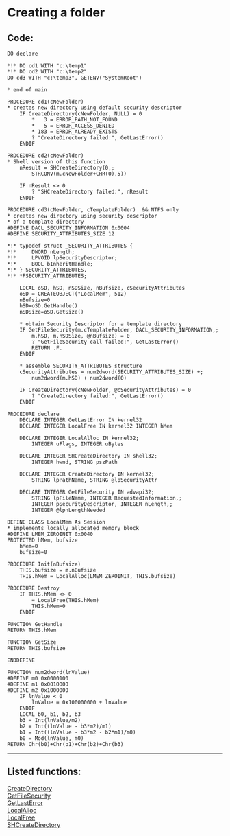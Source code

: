 <link rel="stylesheet" type="text/css" href="../css/win32api.css">  
<link rel="stylesheet" href="https://cdnjs.cloudflare.com/ajax/libs/font-awesome/4.7.0/css/font-awesome.min.css">

# Creating a folder

## Code:
```foxpro  
DO declare

*!*	DO cd1 WITH "c:\temp1"
*!*	DO cd2 WITH "c:\temp2"
DO cd3 WITH "c:\temp3", GETENV("SystemRoot")

* end of main

PROCEDURE cd1(cNewFolder)
* creates new directory using default security descriptor
	IF CreateDirectory(cNewFolder, NULL) = 0
		*   3 = ERROR_PATH_NOT_FOUND
		*   5 = ERROR_ACCESS_DENIED
		* 183 = ERROR_ALREADY_EXISTS
		? "CreateDirectory failed:", GetLastError()
	ENDIF

PROCEDURE cd2(cNewFolder)
* Shell version of this function
	nResult = SHCreateDirectory(0,;
		STRCONV(m.cNewFolder+CHR(0),5))

	IF nResult <> 0
		? "SHCreateDirectory failed:", nResult
	ENDIF

PROCEDURE cd3(cNewFolder, cTemplateFolder)  && NTFS only
* creates new directory using security descriptor
* of a template directory
#DEFINE DACL_SECURITY_INFORMATION 0x0004
#DEFINE SECURITY_ATTRIBUTES_SIZE 12

*!*	typedef struct _SECURITY_ATTRIBUTES {
*!*		DWORD nLength;
*!*		LPVOID lpSecurityDescriptor;
*!*		BOOL bInheritHandle;
*!*	} SECURITY_ATTRIBUTES,
*!*	*PSECURITY_ATTRIBUTES;

	LOCAL oSD, hSD, nSDSize, nBufsize, cSecurityAttributes
	oSD = CREATEOBJECT("LocalMem", 512)
	nBufsize=0
	hSD=oSD.GetHandle()
	nSDSize=oSD.GetSize()

	* obtain Security Descriptor for a template directory
	IF GetFileSecurity(m.cTemplateFolder, DACL_SECURITY_INFORMATION,;
		m.hSD, m.nSDSize, @nBufsize) = 0
		? "GetFileSecurity call failed:", GetLastError()
		RETURN .F.
	ENDIF

	* assemble SECURITY_ATTRIBUTES structure
	cSecurityAttributes = num2dword(SECURITY_ATTRIBUTES_SIZE) +;
		num2dword(m.hSD) + num2dword(0)

	IF CreateDirectory(cNewFolder, @cSecurityAttributes) = 0
		? "CreateDirectory failed:", GetLastError()
	ENDIF

PROCEDURE declare
	DECLARE INTEGER GetLastError IN kernel32
	DECLARE INTEGER LocalFree IN kernel32 INTEGER hMem

	DECLARE INTEGER LocalAlloc IN kernel32;
		INTEGER uFlags, INTEGER uBytes

	DECLARE INTEGER SHCreateDirectory IN shell32;
		INTEGER hwnd, STRING pszPath

	DECLARE INTEGER CreateDirectory IN kernel32;
		STRING lpPathName, STRING @lpSecurityAttr

	DECLARE INTEGER GetFileSecurity IN advapi32;
		STRING lpFileName, INTEGER RequestedInformation,;
		INTEGER pSecurityDescriptor, INTEGER nLength,;
		INTEGER @lpnLengthNeeded

DEFINE CLASS LocalMem As Session
* implements locally allocated memory block
#DEFINE LMEM_ZEROINIT 0x0040
PROTECTED hMem, bufsize
	hMem=0
	bufsize=0

PROCEDURE Init(nBufsize)
	THIS.bufsize = m.nBufsize
	THIS.hMem = LocalAlloc(LMEM_ZEROINIT, THIS.bufsize)

PROCEDURE Destroy
	IF THIS.hMem <> 0
		= LocalFree(THIS.hMem)
		THIS.hMem=0
	ENDIF

FUNCTION GetHandle
RETURN THIS.hMem

FUNCTION GetSize
RETURN THIS.bufsize

ENDDEFINE

FUNCTION num2dword(lnValue)
#DEFINE m0 0x0000100
#DEFINE m1 0x0010000
#DEFINE m2 0x1000000
	IF lnValue < 0
		lnValue = 0x100000000 + lnValue
	ENDIF
	LOCAL b0, b1, b2, b3
	b3 = Int(lnValue/m2)
	b2 = Int((lnValue - b3*m2)/m1)
	b1 = Int((lnValue - b3*m2 - b2*m1)/m0)
	b0 = Mod(lnValue, m0)
RETURN Chr(b0)+Chr(b1)+Chr(b2)+Chr(b3)  
```  
***  


## Listed functions:
[CreateDirectory](../libraries/kernel32/CreateDirectory.md)  
[GetFileSecurity](../libraries/advapi32/GetFileSecurity.md)  
[GetLastError](../libraries/kernel32/GetLastError.md)  
[LocalAlloc](../libraries/kernel32/LocalAlloc.md)  
[LocalFree](../libraries/kernel32/LocalFree.md)  
[SHCreateDirectory](../libraries/shell32/SHCreateDirectory.md)  
